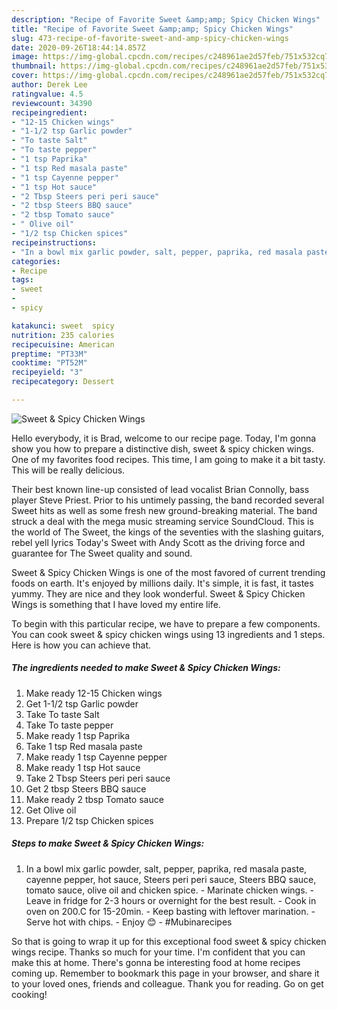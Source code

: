 ```yaml
---
description: "Recipe of Favorite Sweet &amp;amp; Spicy Chicken Wings"
title: "Recipe of Favorite Sweet &amp;amp; Spicy Chicken Wings"
slug: 473-recipe-of-favorite-sweet-and-amp-spicy-chicken-wings
date: 2020-09-26T18:44:14.857Z
image: https://img-global.cpcdn.com/recipes/c248961ae2d57feb/751x532cq70/sweet-spicy-chicken-wings-recipe-main-photo.jpg
thumbnail: https://img-global.cpcdn.com/recipes/c248961ae2d57feb/751x532cq70/sweet-spicy-chicken-wings-recipe-main-photo.jpg
cover: https://img-global.cpcdn.com/recipes/c248961ae2d57feb/751x532cq70/sweet-spicy-chicken-wings-recipe-main-photo.jpg
author: Derek Lee
ratingvalue: 4.5
reviewcount: 34390
recipeingredient:
- "12-15 Chicken wings"
- "1-1/2 tsp Garlic powder"
- "To taste Salt"
- "To taste pepper"
- "1 tsp Paprika"
- "1 tsp Red masala paste"
- "1 tsp Cayenne pepper"
- "1 tsp Hot sauce"
- "2 Tbsp Steers peri peri sauce"
- "2 tbsp Steers BBQ sauce"
- "2 tbsp Tomato sauce"
- " Olive oil"
- "1/2 tsp Chicken spices"
recipeinstructions:
- "In a bowl mix garlic powder, salt, pepper, paprika, red masala paste, cayenne pepper, hot sauce, Steers peri peri sauce, Steers BBQ sauce, tomato sauce, olive oil and chicken spice. Marinate chicken wings.  Leave in fridge for 2-3 hours or overnight for the best result.  Cook in oven on 200.C for 15-20min.  Keep basting with leftover marination.  Serve hot with chips.  Enjoy 😊  #Mubinarecipes"
categories:
- Recipe
tags:
- sweet
- 
- spicy

katakunci: sweet  spicy 
nutrition: 235 calories
recipecuisine: American
preptime: "PT33M"
cooktime: "PT52M"
recipeyield: "3"
recipecategory: Dessert

---
```



![Sweet &amp; Spicy Chicken Wings](https://img-global.cpcdn.com/recipes/c248961ae2d57feb/751x532cq70/sweet-spicy-chicken-wings-recipe-main-photo.jpg)

Hello everybody, it is Brad, welcome to our recipe page. Today, I'm gonna show you how to prepare a distinctive dish, sweet &amp; spicy chicken wings. One of my favorites food recipes. This time, I am going to make it a bit tasty. This will be really delicious.

Their best known line-up consisted of lead vocalist Brian Connolly, bass player Steve Priest. Prior to his untimely passing, the band recorded several Sweet hits as well as some fresh new ground-breaking material. The band struck a deal with the mega music streaming service SoundCloud. This is the world of The Sweet, the kings of the seventies with the slashing guitars, rebel yell lyrics Today&#39;s Sweet with Andy Scott as the driving force and guarantee for The Sweet quality and sound.

Sweet &amp; Spicy Chicken Wings is one of the most favored of current trending foods on earth. It's enjoyed by millions daily. It's simple, it is fast, it tastes yummy. They are nice and they look wonderful. Sweet &amp; Spicy Chicken Wings is something that I have loved my entire life.


To begin with this particular recipe, we have to prepare a few components. You can cook sweet &amp; spicy chicken wings using 13 ingredients and 1 steps. Here is how you can achieve that.

<!--inarticleads1-->

##### The ingredients needed to make Sweet &amp; Spicy Chicken Wings:

1. Make ready 12-15 Chicken wings
1. Get 1-1/2 tsp Garlic powder
1. Take To taste Salt
1. Take To taste pepper
1. Make ready 1 tsp Paprika
1. Take 1 tsp Red masala paste
1. Make ready 1 tsp Cayenne pepper
1. Make ready 1 tsp Hot sauce
1. Take 2 Tbsp Steers peri peri sauce
1. Get 2 tbsp Steers BBQ sauce
1. Make ready 2 tbsp Tomato sauce
1. Get  Olive oil
1. Prepare 1/2 tsp Chicken spices




<!--inarticleads2-->

##### Steps to make Sweet &amp; Spicy Chicken Wings:

1. In a bowl mix garlic powder, salt, pepper, paprika, red masala paste, cayenne pepper, hot sauce, Steers peri peri sauce, Steers BBQ sauce, tomato sauce, olive oil and chicken spice. - Marinate chicken wings.  - Leave in fridge for 2-3 hours or overnight for the best result.  - Cook in oven on 200.C for 15-20min.  - Keep basting with leftover marination.  - Serve hot with chips.  - Enjoy 😊  - #Mubinarecipes




So that is going to wrap it up for this exceptional food sweet &amp; spicy chicken wings recipe. Thanks so much for your time. I'm confident that you can make this at home. There's gonna be interesting food at home recipes coming up. Remember to bookmark this page in your browser, and share it to your loved ones, friends and colleague. Thank you for reading. Go on get cooking!
